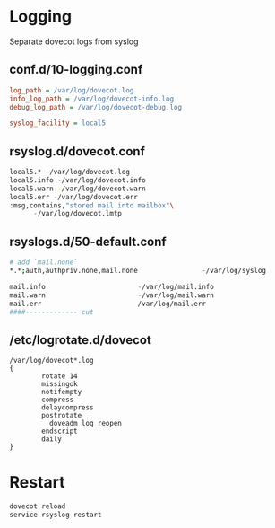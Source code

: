 # Logging

Separate dovecot logs from syslog

## conf.d/10-logging.conf
```ini
log_path = /var/log/dovecot.log
info_log_path = /var/log/dovecot-info.log
debug_log_path = /var/log/dovecot-debug.log

syslog_facility = local5
```
## rsyslog.d/dovecot.conf
```bash
local5.* -/var/log/dovecot.log
local5.info -/var/log/dovecot.info
local5.warn -/var/log/dovecot.warn
local5.err -/var/log/dovecot.err
:msg,contains,"stored mail into mailbox"\
      -/var/log/dovecot.lmtp
```
## rsyslogs.d/50-default.conf
```bash
# add `mail.none`
*.*;auth,authpriv.none,mail.none                -/var/log/syslog

mail.info                       -/var/log/mail.info
mail.warn                       -/var/log/mail.warn
mail.err                        /var/log/mail.err
####------------- cut
```
## /etc/logrotate.d/dovecot
```
/var/log/dovecot*.log
{
        rotate 14
        missingok
        notifempty
        compress
        delaycompress
        postrotate
          doveadm log reopen
        endscript
        daily
}
```

# Restart 
```bash
dovecot reload
service rsyslog restart
```

